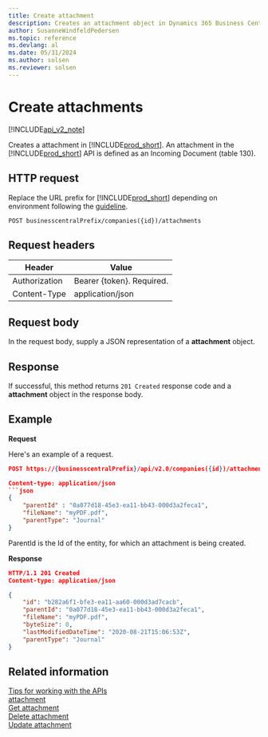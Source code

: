 ```yaml
---
title: Create attachment  
description: Creates an attachment object in Dynamics 365 Business Central.
author: SusanneWindfeldPedersen
ms.topic: reference
ms.devlang: al
ms.date: 05/31/2024
ms.author: solsen
ms.reviewer: solsen
---
```


# Create attachments

[!INCLUDE[api_v2_note](../../../includes/api_v2_note.md)]

Creates a attachment in [!INCLUDE[prod_short](../../../includes/prod_short.md)]. An attachment in the [!INCLUDE[prod_short](../../../includes/prod_short.md)] API is defined as an Incoming Document (table 130).

## HTTP request
Replace the URL prefix for [!INCLUDE[prod_short](../../../includes/prod_short.md)] depending on environment following the [guideline](../endpoints-apis-for-dynamics.md).

```
POST businesscentralPrefix/companies({id})/attachments
```

## Request headers

|Header|Value|
|------|-----|
|Authorization  |Bearer {token}. Required. |
|Content-Type  |application/json|


## Request body
In the request body, supply a JSON representation of a **attachment** object.

## Response
If successful, this method returns ```201 Created``` response code and a **attachment** object in the response body.

## Example

**Request**

Here's an example of a request.

```json
POST https://{businesscentralPrefix}/api/v2.0/companies({id})/attachments({id})

Content-type: application/json
```json
{
    "parentId" : "0a077d18-45e3-ea11-bb43-000d3a2feca1",
    "fileName": "myPDF.pdf",
    "parentType": "Journal"
}
```

ParentId is the Id of the entity, for which an attachment is being created.

**Response**

```json
HTTP/1.1 201 Created
Content-type: application/json

{
    "id": "b282a6f1-bfe3-ea11-aa60-000d3ad7cacb",
    "parentId": "0a077d18-45e3-ea11-bb43-000d3a2feca1",
    "fileName": "myPDF.pdf",
    "byteSize": 0,
    "lastModifiedDateTime": "2020-08-21T15:06:53Z",
    "parentType": "Journal"
}
```

## Related information

[Tips for working with the APIs](../../../developer/devenv-connect-apps-tips.md)  
[attachment](../resources/dynamics_attachment.md)  
[Get attachment](dynamics_attachment_Get.md)  
[Delete attachment](dynamics_attachment_Delete.md)  
[Update attachment](dynamics_attachment_Update.md)
